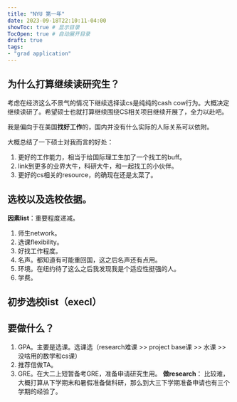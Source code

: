 ```yaml
---
title: "NYU 第一年"
date: 2023-09-18T22:10:11-04:00
showToc: true # 显示目录
TocOpen: true # 自动展开目录
draft: true 
tags: 
- "grad application"
---
```


## 为什么打算继续读研究生？
考虑在经济这么不景气的情况下继续选择读cs是纯纯的cash cow行为。大概决定继续读研了。希望硕士也就打算继续围绕CS相关项目继续开展了，全力以赴吧。

我是偏向于在美国**找好工作**的，国内并没有什么实际的人际关系可以依附。

大概总结了一下硕士对我而言的好处：
1. 更好的工作能力，相当于给国际理工生加了一个找工的buff。
2. link到更多的业界大牛，科研大牛，和一起找工的小伙伴。
3. 更好的cs相关的resource，的确现在还是太菜了。 

## 选校以及选校依据。
**因素list**：重要程度递减。
1. 师生network。
2. 选课flexibility。
3. 好找工作程度。
4. 名声。都知道有可能重回国，这之后名声还有点用。
5. 环境。在纽约待了这么之后我发现我是个适应性挺强的人。
6. 学费。

## 初步选校list（execl）


## 要做什么？
1. GPA。主要是选课。选课选（research难课 >> project base课 >> 水课 >> 没啥用的数学和cs课）
2. 推荐信做TA。 
3. GRE。在大二上短暂备考GRE，准备申请研究生用。
**做research**：
比较难，大概打算从下学期末和暑假准备做科研，那么到大三下学期准备申请也有三个学期的经验了。
